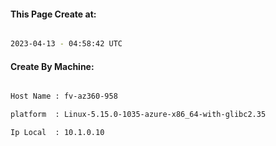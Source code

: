 
   
#### This Page Create at:

```bash

2023-04-13 - 04:58:42 UTC

```

#### Create By Machine:

```bash

Host Name : fv-az360-958

platform  : Linux-5.15.0-1035-azure-x86_64-with-glibc2.35

Ip Local  : 10.1.0.10

```

